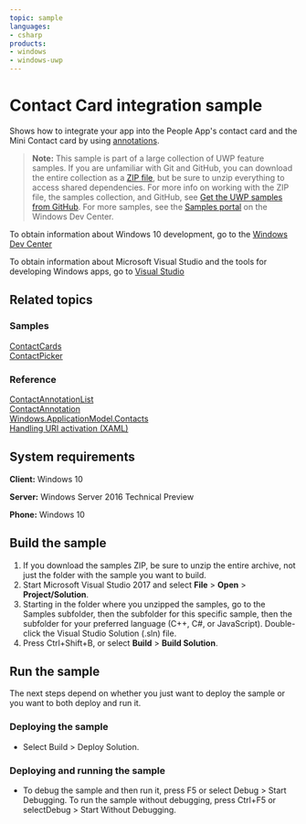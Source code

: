 ```yaml
---
topic: sample
languages:
- csharp
products:
- windows
- windows-uwp
---
```


<!---
  category: ContactsAndCalendar
  samplefwlink: http://go.microsoft.com/fwlink/?LinkID=703783
-->

# Contact Card integration sample

Shows how to integrate your app into the People App's contact card and the Mini Contact card by using 
[annotations](https://msdn.microsoft.com/library/windows/apps/windows.applicationmodel.contacts.contactannotationlist.aspx).

> **Note:** This sample is part of a large collection of UWP feature samples. 
> If you are unfamiliar with Git and GitHub, you can download the entire collection as a 
> [ZIP file](https://github.com/Microsoft/Windows-universal-samples/archive/master.zip), but be 
> sure to unzip everything to access shared dependencies. For more info on working with the ZIP file, 
> the samples collection, and GitHub, see [Get the UWP samples from GitHub](https://aka.ms/ovu2uq). 
> For more samples, see the [Samples portal](https://aka.ms/winsamples) on the Windows Dev Center. 

To obtain information about Windows 10 development, go to the [Windows Dev Center](http://go.microsoft.com/fwlink/?LinkID=532421)

To obtain information about Microsoft Visual Studio and the tools for developing Windows apps, go to [Visual Studio](http://go.microsoft.com/fwlink/?LinkID=532422)

## Related topics

### Samples

[ContactCards](../ContactCards)  
[ContactPicker](../ContactPicker)  

### Reference

[ContactAnnotationList](https://msdn.microsoft.com/library/windows/apps/windows.applicationmodel.contacts.contactannotationlist.aspx)  
[ContactAnnotation](https://msdn.microsoft.com/library/windows/apps/windows.applicationmodel.contacts.contactannotation.aspx)  
[Windows.ApplicationModel.Contacts](http://msdn.microsoft.com/library/windows/apps/br225002)  
[Handling URI activation (XAML)](https://technet.microsoft.com/windowsserver/hh779670)  

## System requirements

**Client:** Windows 10 

**Server:** Windows Server 2016 Technical Preview

**Phone:** Windows 10 

## Build the sample

1. If you download the samples ZIP, be sure to unzip the entire archive, not just the folder with the sample you want to build. 
2. Start Microsoft Visual Studio 2017 and select **File** \> **Open** \> **Project/Solution**.
3. Starting in the folder where you unzipped the samples, go to the Samples subfolder, then the subfolder for this specific sample, then the subfolder for your preferred language (C++, C#, or JavaScript). Double-click the Visual Studio Solution (.sln) file.
4. Press Ctrl+Shift+B, or select **Build** \> **Build Solution**.

## Run the sample

The next steps depend on whether you just want to deploy the sample or you want to both deploy and run it.

### Deploying the sample

- Select Build > Deploy Solution. 

### Deploying and running the sample

- To debug the sample and then run it, press F5 or select Debug >  Start Debugging. To run the sample without debugging, press Ctrl+F5 or selectDebug > Start Without Debugging.
